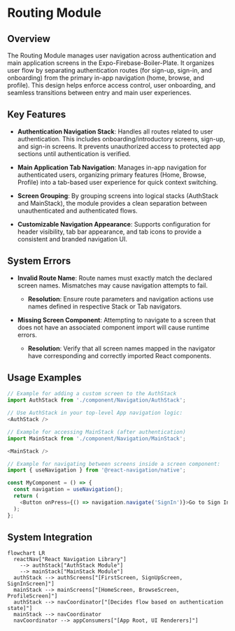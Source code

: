 # Routing Module

## Overview
The Routing Module manages user navigation across authentication and main application screens in the Expo-Firebase-Boiler-Plate. It organizes user flow by separating authentication routes (for sign-up, sign-in, and onboarding) from the primary in-app navigation (home, browse, and profile). This design helps enforce access control, user onboarding, and seamless transitions between entry and main user experiences.

## Key Features

- **Authentication Navigation Stack**: Handles all routes related to user authentication. This includes onboarding/introductory screens, sign-up, and sign-in screens. It prevents unauthorized access to protected app sections until authentication is verified.
  
- **Main Application Tab Navigation**: Manages in-app navigation for authenticated users, organizing primary features (Home, Browse, Profile) into a tab-based user experience for quick context switching.
  
- **Screen Grouping**: By grouping screens into logical stacks (AuthStack and MainStack), the module provides a clean separation between unauthenticated and authenticated flows.
  
- **Customizable Navigation Appearance**: Supports configuration for header visibility, tab bar appearance, and tab icons to provide a consistent and branded navigation UI.

## System Errors

- **Invalid Route Name**: Route names must exactly match the declared screen names. Mismatches may cause navigation attempts to fail.
  - **Resolution**: Ensure route parameters and navigation actions use names defined in respective Stack or Tab navigators.

- **Missing Screen Component**: Attempting to navigate to a screen that does not have an associated component import will cause runtime errors.
  - **Resolution**: Verify that all screen names mapped in the navigator have corresponding and correctly imported React components.

## Usage Examples

```javascript
// Example for adding a custom screen to the AuthStack
import AuthStack from './component/Navigation/AuthStack';

// Use AuthStack in your top-level App navigation logic:
<AuthStack />

// Example for accessing MainStack (after authentication)
import MainStack from './component/Navigation/MainStack';

<MainStack />

// Example for navigating between screens inside a screen component:
import { useNavigation } from '@react-navigation/native';

const MyComponent = () => {
  const navigation = useNavigation();
  return (
    <Button onPress={() => navigation.navigate('SignIn')}>Go to Sign In</Button>
  );
};
```

## System Integration

```mermaid
flowchart LR
  reactNav["React Navigation Library"]
    --> authStack["AuthStack Module"]
    --> mainStack["MainStack Module"]
  authStack --> authScreens["[FirstScreen, SignUpScreen, SignInScreen]"]
  mainStack --> mainScreens["[HomeScreen, BrowseScreen, ProfileScreen]"] 
  authStack --> navCoordinator["[Decides flow based on authentication state]"]
  mainStack --> navCoordinator
  navCoordinator --> appConsumers["[App Root, UI Renderers]"]
```